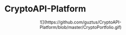 # CryptoAPI-Platform
<p align="center">
![](https://github.com/guztus/CryptoAPI-Platform/blob/master/CryptoPortfolio.gif)
</p>
